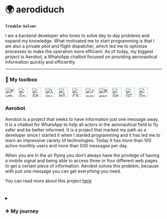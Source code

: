 # 🌍 aerodiduch

**`Trouble-Solver`**

I am a backend developer who loves to solve day to day problems and expand my knowledge. What motivated me to start programming is that I am also a private pilot and flight dispatcher, which led me to optimize processes to make the operation more efficient. As of today, my biggest project is Aerobot, a WhatsApp chatbot focused on providing aeronautical information quickly and efficiently.

---

### 🧰 My toolbox

<img align="left" alt="Python" width="30px" style="padding-right:10px;" src="https://cdn.jsdelivr.net/gh/devicons/devicon/icons/python/python-original.svg"/>
<img align="left" alt="Go" width="30px" style="padding-right:10px;" src="https://cdn.jsdelivr.net/gh/devicons/devicon/icons/go/go-original-wordmark.svg" />
<img align="left" alt="Git" width="30px" style="padding-right:10px;" src="https://cdn.jsdelivr.net/gh/devicons/devicon/icons/git/git-original.svg" />
<img align="left" alt="Linux" width="30px" style="padding-right:10px;" src="https://cdn.jsdelivr.net/gh/devicons/devicon/icons/linux/linux-original.svg" />
<img align="left" alt="HTML" width="30px" style="padding-right:10px;" src="https://cdn.jsdelivr.net/gh/devicons/devicon/icons/html5/html5-plain.svg" />
<img align="left" alt="CSS" width="30px" style="padding-right:10px;" src="https://cdn.jsdelivr.net/gh/devicons/devicon/icons/css3/css3-plain.svg" />
<img align="left" alt="JavaScript" width="30px" style="padding-right:10px;" src="https://cdn.jsdelivr.net/gh/devicons/devicon/icons/javascript/javascript-plain.svg" />
<img align="left" alt="React" width="30px" style="padding-right:10px;" src="https://cdn.jsdelivr.net/gh/devicons/devicon/icons/react/react-original.svg" />
<img align="left" alt="GitHub" width="30px" style="padding-right:10px;" src="https://cdn.jsdelivr.net/gh/devicons/devicon/icons/github/github-original.svg" />
<img align="left" alt="GCP" width="30px" style="padding-right:10px;" src="https://cdn.jsdelivr.net/gh/devicons/devicon/icons/googlecloud/googlecloud-original.svg" />
<img align="left" alt="Docker" width="30px" style="padding-right:10px;" src="https://cdn.jsdelivr.net/gh/devicons/devicon/icons/docker/docker-original.svg" />      
<br />

#

### Aerobot

Aerobot is a project that seeks to have information just one message away. It is a chatbot for WhatsApp to help all actors in the aeronautical field to fly safer and be better informed. It is a project that marked my path as a developer since I started it when I started programming and it has led me to learn an impressive variety of technologies. Today it has more than 100 active monthly users and more than 500 messages per day. 

When you are in the air flying you don't always have the privilege of having a mobile signal and being able to access three or four different web pages to get a certain piece of information. Aerobot solves this problem, because with just one message you can get everything you need. 

You can read more about this project [here](https://aerobot.com.ar)

#


<details>
 <summary><h3>✈ My journey</h3></summary>
   As much as it sounds like a joke, what sparked my spark for programming was Grand Theft Auto: San Andreas when I was young. At that time it was very popular to play its multiplayer version on servers, the famous SA:MP. The servers ran in a language called PAWNO and when I was 10 years old I liked to play around with the files and even encouraged myself to insert pieces of code and see what they did. I like to be efficient and solve real life problems with hard solutions. 

Years later I was finishing my studies as a flight dispatcher, where I encountered many tasks that required continuous calculation, weight and balance, runway calculations, and so on. It was at this point that I started programming seriously and my first project was a small calculator to solve these problems. From there, no one could stop me.

In this way I have learned many incredible technologies that have marked my path and motivate me daily to improve. I have a desire to grow and grow, it is what makes me happiest.
 
 <summary><h3>✈ Contact me</h3></summary>
    You can contact me via [LinkedIn](https://www.linkedin.com/in/federico-perez-diduch/)


